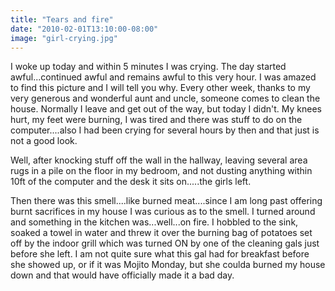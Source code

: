 ```yaml
---
title: "Tears and fire"
date: "2010-02-01T13:10:00-08:00"
image: "girl-crying.jpg"
---
```


I woke up today and within 5 minutes I was crying. The day started awful...continued awful and remains awful to this very hour. 
I was amazed to find this picture and I will tell you why. Every other week, thanks to my very generous and wonderful aunt and uncle, someone comes to clean the house. Normally I leave and get out of the way, but today I didn't. My knees hurt, my feet were burning, I was tired and there was stuff to do on the computer....also I had been crying for several hours by then and that just is not a good look.

Well, after knocking stuff off the wall in the hallway, leaving several area rugs in a pile on the floor in my bedroom, and not dusting anything within 10ft of the computer and the desk it sits on.....the girls left. 

Then there was this smell....like burned meat....since I am long past offering burnt sacrifices in my house I was curious as to the smell. I turned around and something in the kitchen was...well...on fire. I hobbled to the sink, soaked a towel in water and threw it over the burning bag of potatoes set off by the indoor grill which was turned ON by one of the cleaning gals just before she left.
I am not quite sure what this gal had for breakfast before she showed up, or if it was Mojito Monday, but she coulda burned my house down and that would have officially made it a bad day.